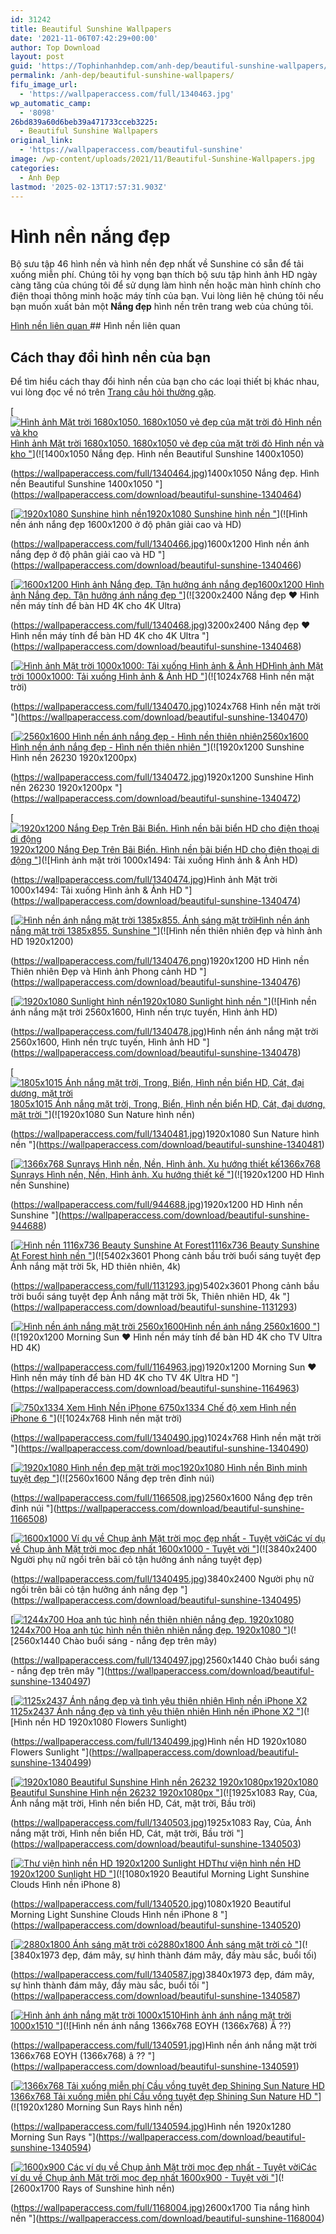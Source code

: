 ```yaml
---
id: 31242
title: Beautiful Sunshine Wallpapers
date: '2021-11-06T07:42:29+00:00'
author: Top Download
layout: post
guid: 'https://Tophinhanhdep.com/anh-dep/beautiful-sunshine-wallpapers/'
permalink: /anh-dep/beautiful-sunshine-wallpapers/
fifu_image_url:
  - 'https://wallpaperaccess.com/full/1340463.jpg'
wp_automatic_camp:
  - '8098'
26bd839a60d6beb39a471733cceb3225:
  - Beautiful Sunshine Wallpapers
original_link:
  - 'https://wallpaperaccess.com/beautiful-sunshine'
image: /wp-content/uploads/2021/11/Beautiful-Sunshine-Wallpapers.jpg
categories:
  - Ảnh Đẹp
lastmod: '2025-02-13T17:57:31.903Z'
---
```

# Hình nền nắng đẹp

Bộ sưu tập 46 hình nền và hình nền đẹp nhất về Sunshine có sẵn để tải xuống miễn phí. Chúng tôi hy vọng bạn thích bộ sưu tập hình ảnh HD ngày càng tăng của chúng tôi để sử dụng làm hình nền hoặc màn hình chính cho điện thoại thông minh hoặc máy tính của bạn. Vui lòng liên hệ chúng tôi nếu bạn muốn xuất bản một **Nắng đẹp** hình nền trên trang web của chúng tôi.

[Hình nền liên quan ](#related) ## Hình nền liên quan

## Cách thay đổi hình nền của bạn

Để tìm hiểu cách thay đổi hình nền của bạn cho các loại thiết bị khác nhau, vui lòng đọc về nó trên [Trang câu hỏi thường gặp](https://tophinhanhdep.com/faq/).

  
[[![Hình ảnh Mặt trời 1680x1050.  1680x1050 vẻ đẹp của mặt trời đỏ Hình nền và kho](https://wallpaperaccess.com/full/1340463.jpg)Hình ảnh Mặt trời 1680x1050. 1680x1050 vẻ đẹp của mặt trời đỏ Hình nền và kho "](https://wallpaperaccess.com/download/beautiful-sunshine-1340463)](![1400x1050 Nắng đẹp.  Hình nền Beautiful Sunshine 1400x1050)

(https://wallpaperaccess.com/full/1340464.jpg)1400x1050 Nắng đẹp. Hình nền Beautiful Sunshine 1400x1050 "](https://wallpaperaccess.com/download/beautiful-sunshine-1340464)

[[![1920x1080 Sunshine hình nền](https://wallpaperaccess.com/full/786375.jpg)1920x1080 Sunshine hình nền "](https://wallpaperaccess.com/download/beautiful-sunshine-786375)](![Hình nền ánh nắng đẹp 1600x1200 ở độ phân giải cao và HD)

(https://wallpaperaccess.com/full/1340466.jpg)1600x1200 Hình nền ánh nắng đẹp ở độ phân giải cao và HD "](https://wallpaperaccess.com/download/beautiful-sunshine-1340466)

[[![1600x1200 Hình ảnh Nắng đẹp.  Tận hưởng ánh nắng đẹp](https://wallpaperaccess.com/full/1340467.jpg)1600x1200 Hình ảnh Nắng đẹp. Tận hưởng ánh nắng đẹp "](https://wallpaperaccess.com/download/beautiful-sunshine-1340467)](![3200x2400 Nắng đẹp ❤ Hình nền máy tính để bàn HD 4K cho 4K Ultra)

(https://wallpaperaccess.com/full/1340468.jpg)3200x2400 Nắng đẹp ❤ Hình nền máy tính để bàn HD 4K cho 4K Ultra "](https://wallpaperaccess.com/download/beautiful-sunshine-1340468)

[[![Hình ảnh Mặt trời 1000x1000: Tải xuống Hình ảnh & Ảnh HD](https://wallpaperaccess.com/full/1323604.jpg)Hình ảnh Mặt trời 1000x1000: Tải xuống Hình ảnh &amp; Ảnh HD "](https://wallpaperaccess.com/download/beautiful-sunshine-1323604)](![1024x768 Hình nền mặt trời)

(https://wallpaperaccess.com/full/1340470.jpg)1024x768 Hình nền mặt trời "](https://wallpaperaccess.com/download/beautiful-sunshine-1340470)

[[![2560x1600 Hình nền ánh nắng đẹp - Hình nền thiên nhiên](https://wallpaperaccess.com/full/1340471.jpg)2560x1600 Hình nền ánh nắng đẹp - Hình nền thiên nhiên "](https://wallpaperaccess.com/download/beautiful-sunshine-1340471)](![1920x1200 Sunshine Hình nền 26230 1920x1200px)

(https://wallpaperaccess.com/full/1340472.jpg)1920x1200 Sunshine Hình nền 26230 1920x1200px "](https://wallpaperaccess.com/download/beautiful-sunshine-1340472)

[[![1920x1200 Nắng Đẹp Trên Bãi Biển.  Hình nền bãi biển HD cho điện thoại di động](https://wallpaperaccess.com/full/1166610.jpg)1920x1200 Nắng Đẹp Trên Bãi Biển. Hình nền bãi biển HD cho điện thoại di động "](https://wallpaperaccess.com/download/beautiful-sunshine-1166610)](![Hình ảnh mặt trời 1000x1494: Tải xuống Hình ảnh & Ảnh HD)

(https://wallpaperaccess.com/full/1340474.jpg)Hình ảnh Mặt trời 1000x1494: Tải xuống Hình ảnh &amp; Ảnh HD "](https://wallpaperaccess.com/download/beautiful-sunshine-1340474)

[[![Hình nền ánh nắng mặt trời 1385x855.  Ánh sáng mặt trời](https://wallpaperaccess.com/full/1340475.jpg)Hình nền ánh nắng mặt trời 1385x855. Sunshine "](https://wallpaperaccess.com/download/beautiful-sunshine-1340475)](![Hình nền thiên nhiên đẹp và hình ảnh HD 1920x1200)

(https://wallpaperaccess.com/full/1340476.png)1920x1200 HD Hình nền Thiên nhiên Đẹp và Hình ảnh Phong cảnh HD "](https://wallpaperaccess.com/download/beautiful-sunshine-1340476)

[[![1920x1080 Sunlight hình nền](https://wallpaperaccess.com/full/1165031.jpg)1920x1080 Sunlight hình nền "](https://wallpaperaccess.com/download/beautiful-sunshine-1165031)](![Hình nền ánh nắng mặt trời 2560x1600, Hình nền trực tuyến, Hình ảnh HD)

(https://wallpaperaccess.com/full/1340478.jpg)Hình nền ánh nắng mặt trời 2560x1600, Hình nền trực tuyến, Hình ảnh HD "](https://wallpaperaccess.com/download/beautiful-sunshine-1340478)

[[![1805x1015 Ánh nắng mặt trời, Trong, Biển, Hình nền biển HD, Cát, đại dương, mặt trời](https://wallpaperaccess.com/full/1340480.jpg)1805x1015 Ánh nắng mặt trời, Trong, Biển, Hình nền biển HD, Cát, đại dương, mặt trời "](https://wallpaperaccess.com/download/beautiful-sunshine-1340480)](![1920x1080 Sun Nature hình nền)

(https://wallpaperaccess.com/full/1340481.jpg)1920x1080 Sun Nature hình nền "](https://wallpaperaccess.com/download/beautiful-sunshine-1340481)

[[![1366x768 Sunrays Hình nền, Nền, Hình ảnh.  Xu hướng thiết kế](https://wallpaperaccess.com/full/1168540.jpg)1366x768 Sunrays Hình nền, Nền, Hình ảnh. Xu hướng thiết kế "](https://wallpaperaccess.com/download/beautiful-sunshine-1168540)](![1920x1200 HD Hình nền Sunshine)

(https://wallpaperaccess.com/full/944688.jpg)1920x1200 HD Hình nền Sunshine "](https://wallpaperaccess.com/download/beautiful-sunshine-944688)

[[![Hình nền 1116x736 Beauty Sunshine At Forest](https://wallpaperaccess.com/full/1340485.jpg)1116x736 Beauty Sunshine At Forest hình nền "](https://wallpaperaccess.com/download/beautiful-sunshine-1340485)](![5402x3601 Phong cảnh bầu trời buổi sáng tuyệt đẹp Ánh nắng mặt trời 5k, HD thiên nhiên, 4k)

(https://wallpaperaccess.com/full/1131293.jpg)5402x3601 Phong cảnh bầu trời buổi sáng tuyệt đẹp Ánh nắng mặt trời 5k, Thiên nhiên HD, 4k "](https://wallpaperaccess.com/download/beautiful-sunshine-1131293)

[[![Hình nền ánh nắng mặt trời 2560x1600](https://wallpaperaccess.com/full/1340487.jpg)Hình nền ánh nắng 2560x1600 "](https://wallpaperaccess.com/download/beautiful-sunshine-1340487)](![1920x1200 Morning Sun ❤ Hình nền máy tính để bàn HD 4K cho TV Ultra HD 4K)

(https://wallpaperaccess.com/full/1164963.jpg)1920x1200 Morning Sun ❤ Hình nền máy tính để bàn HD 4K cho TV 4K Ultra HD "](https://wallpaperaccess.com/download/beautiful-sunshine-1164963)

[[![750x1334 Xem Hình Nền iPhone 6](https://wallpaperaccess.com/full/1288989.jpg)750x1334 Chế độ xem Hình nền iPhone 6 "](https://wallpaperaccess.com/download/beautiful-sunshine-1288989)](![1024x768 Hình nền mặt trời)

(https://wallpaperaccess.com/full/1340490.jpg)1024x768 Hình nền mặt trời "](https://wallpaperaccess.com/download/beautiful-sunshine-1340490)

[[![1920x1080 Hình nền đẹp mặt trời mọc](https://wallpaperaccess.com/full/1239182.jpg)1920x1080 Hình nền Bình minh tuyệt đẹp "](https://wallpaperaccess.com/download/beautiful-sunshine-1239182)](![2560x1600 Nắng đẹp trên đỉnh núi)

(https://wallpaperaccess.com/full/1166508.jpg)2560x1600 Nắng đẹp trên đỉnh núi "](https://wallpaperaccess.com/download/beautiful-sunshine-1166508)

[[![1600x1000 Ví dụ về Chụp ảnh Mặt trời mọc đẹp nhất - Tuyệt vời](https://wallpaperaccess.com/full/1340493.jpg)Các ví dụ về Chụp ảnh Mặt trời mọc đẹp nhất 1600x1000 - Tuyệt vời "](https://wallpaperaccess.com/download/beautiful-sunshine-1340493)](![3840x2400 Người phụ nữ ngồi trên bãi cỏ tận hưởng ánh nắng tuyệt đẹp)

(https://wallpaperaccess.com/full/1340495.jpg)3840x2400 Người phụ nữ ngồi trên bãi cỏ tận hưởng ánh nắng đẹp "](https://wallpaperaccess.com/download/beautiful-sunshine-1340495)

[[![1244x700 Hoa anh túc hình nền thiên nhiên nắng đẹp.  1920x1080](https://wallpaperaccess.com/full/1340496.jpg)1244x700 Hoa anh túc hình nền thiên nhiên nắng đẹp. 1920x1080 "](https://wallpaperaccess.com/download/beautiful-sunshine-1340496)](![2560x1440 Chào buổi sáng - nắng đẹp trên mây)

(https://wallpaperaccess.com/full/1340497.jpg)2560x1440 Chào buổi sáng - nắng đẹp trên mây "](https://wallpaperaccess.com/download/beautiful-sunshine-1340497)

[[![1125x2437 Ánh nắng đẹp và tình yêu thiên nhiên Hình nền iPhone X2](https://wallpaperaccess.com/full/1340498.jpg)1125x2437 Ánh nắng đẹp và tình yêu thiên nhiên Hình nền iPhone X2 "](https://wallpaperaccess.com/download/beautiful-sunshine-1340498)](![Hình nền HD 1920x1080 Flowers Sunlight)

(https://wallpaperaccess.com/full/1340499.jpg)Hình nền HD 1920x1080 Flowers Sunlight "](https://wallpaperaccess.com/download/beautiful-sunshine-1340499)

[[![1920x1080 Beautiful Sunshine Hình nền 26232 1920x1080px](https://wallpaperaccess.com/full/1340501.jpg)1920x1080 Beautiful Sunshine Hình nền 26232 1920x1080px "](https://wallpaperaccess.com/download/beautiful-sunshine-1340501)](![1925x1083 Ray, Của, Ánh nắng mặt trời, Hình nền biển HD, Cát, mặt trời, Bầu trời)

(https://wallpaperaccess.com/full/1340503.jpg)1925x1083 Ray, Của, Ánh nắng mặt trời, Hình nền biển HD, Cát, mặt trời, Bầu trời "](https://wallpaperaccess.com/download/beautiful-sunshine-1340503)

[[![Thư viện hình nền HD 1920x1200 Sunlight HD](https://wallpaperaccess.com/full/1340517.jpg)Thư viện hình nền HD 1920x1200 Sunlight HD "](https://wallpaperaccess.com/download/beautiful-sunshine-1340517)](![1080x1920 Beautiful Morning Light Sunshine Clouds Hình nền iPhone 8)

(https://wallpaperaccess.com/full/1340520.jpg)1080x1920 Beautiful Morning Light Sunshine Clouds Hình nền iPhone 8 "](https://wallpaperaccess.com/download/beautiful-sunshine-1340520)

[[![2880x1800 Ánh sáng mặt trời cỏ](https://wallpaperaccess.com/full/1340558.jpg)2880x1800 Ánh sáng mặt trời cỏ "](https://wallpaperaccess.com/download/beautiful-sunshine-1340558)](![3840x1973 đẹp, đám mây, sự hình thành đám mây, đầy màu sắc, buổi tối)

(https://wallpaperaccess.com/full/1340587.jpg)3840x1973 đẹp, đám mây, sự hình thành đám mây, đầy màu sắc, buổi tối "](https://wallpaperaccess.com/download/beautiful-sunshine-1340587)

[[![Hình ảnh ánh nắng mặt trời 1000x1510](https://wallpaperaccess.com/full/1340590.jpg)Hình ảnh ánh nắng mặt trời 1000x1510 "](https://wallpaperaccess.com/download/beautiful-sunshine-1340590)](![Hình nền ánh nắng 1366x768 EOYH (1366x768) Ã ??)

(https://wallpaperaccess.com/full/1340591.jpg)Hình nền ánh nắng mặt trời 1366x768 EOYH (1366x768) â ?? "](https://wallpaperaccess.com/download/beautiful-sunshine-1340591)

[[![1366x768 Tải xuống miễn phí Cầu vồng tuyệt đẹp Shining Sun Nature HD](https://wallpaperaccess.com/full/1340593.jpg)1366x768 Tải xuống miễn phí Cầu vồng tuyệt đẹp Shining Sun Nature HD "](https://wallpaperaccess.com/download/beautiful-sunshine-1340593)](![1920x1280 Morning Sun Rays hình nền)

(https://wallpaperaccess.com/full/1340594.jpg)Hình nền 1920x1280 Morning Sun Rays "](https://wallpaperaccess.com/download/beautiful-sunshine-1340594)

[[![1600x900 Các ví dụ về Chụp ảnh Mặt trời mọc đẹp nhất - Tuyệt vời](https://wallpaperaccess.com/full/1340596.jpg)Các ví dụ về Chụp ảnh Mặt trời mọc đẹp nhất 1600x900 - Tuyệt vời "](https://wallpaperaccess.com/download/beautiful-sunshine-1340596)](![2600x1700 Rays of Sunshine hình nền)

(https://wallpaperaccess.com/full/1168004.jpg)2600x1700 Tia nắng hình nền "](https://wallpaperaccess.com/download/beautiful-sunshine-1168004)
